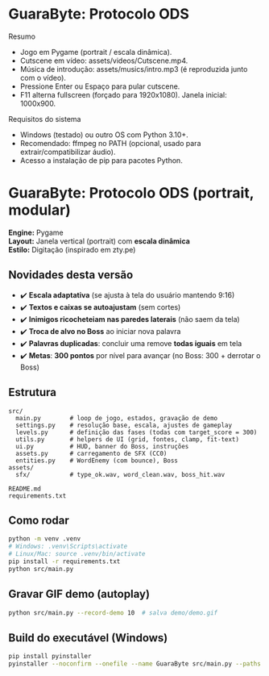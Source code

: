 # GuaraByte: Protocolo ODS

Resumo
- Jogo em Pygame (portrait / escala dinâmica).
- Cutscene em vídeo: assets/videos/Cutscene.mp4.
- Música de introdução: assets/musics/intro.mp3 (é reproduzida junto com o vídeo).
- Pressione Enter ou Espaço para pular cutscene.
- F11 alterna fullscreen (forçado para 1920x1080). Janela inicial: 1000x900.

Requisitos do sistema
- Windows (testado) ou outro OS com Python 3.10+.
- Recomendado: ffmpeg no PATH (opcional, usado para extrair/compatibilizar áudio).
- Acesso a instalação de pip para pacotes Python.


# GuaraByte: Protocolo ODS (portrait, modular)

**Engine:** Pygame  \
**Layout:** Janela vertical (portrait) com **escala dinâmica**  \
**Estilo:** Digitação (inspirado em zty.pe)

## Novidades desta versão
- ✔️ **Escala adaptativa** (se ajusta à tela do usuário mantendo 9:16)  
- ✔️ **Textos e caixas se autoajustam** (sem cortes)  
- ✔️ **Inimigos ricocheteiam nas paredes laterais** (não saem da tela)  
- ✔️ **Troca de alvo no Boss** ao iniciar nova palavra  
- ✔️ **Palavras duplicadas**: concluir uma remove **todas iguais** em tela  
- ✔️ **Metas**: **300 pontos** por nível para avançar (no Boss: 300 + derrotar o Boss)

## Estrutura
```
src/
  main.py        # loop de jogo, estados, gravação de demo
  settings.py    # resolução base, escala, ajustes de gameplay
  levels.py      # definição das fases (todas com target_score = 300)
  utils.py       # helpers de UI (grid, fontes, clamp, fit-text)
  ui.py          # HUD, banner do Boss, instruções
  assets.py      # carregamento de SFX (CC0)
  entities.py    # WordEnemy (com bounce), Boss
assets/
  sfx/           # type_ok.wav, word_clean.wav, boss_hit.wav

README.md
requirements.txt
```

## Como rodar
```bash
python -m venv .venv
# Windows: .venv\Scripts\activate
# Linux/Mac: source .venv/bin/activate
pip install -r requirements.txt
python src/main.py
```

## Gravar GIF demo (autoplay)
```bash
python src/main.py --record-demo 10  # salva demo/demo.gif
```

## Build do executável (Windows)
```bash
pip install pyinstaller
pyinstaller --noconfirm --onefile --name GuaraByte src/main.py --paths src --add-data "assets:assets"
```
